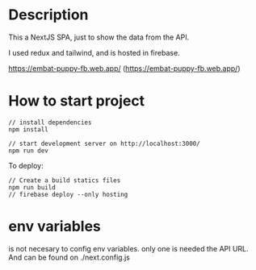 # Description

This a NextJS SPA, just to show the data from the API.

I used redux and tailwind, and is hosted in firebase.

https://embat-puppy-fb.web.app/ (https://embat-puppy-fb.web.app/)

# How to start project

```
// install dependencies
npm install

// start development server on http://localhost:3000/
npm run dev

```

To deploy:

```
// Create a build statics files
npm run build
// firebase deploy --only hosting
```

# env variables

is not necesary to config env variables. only one is needed the API URL. And can be found on ./next.config.js
